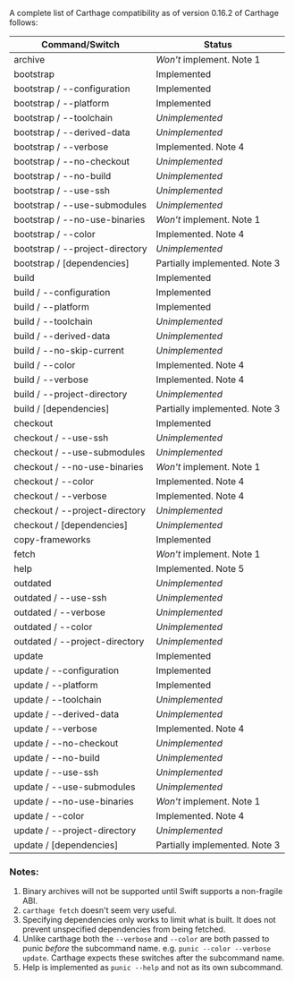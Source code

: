 
A complete list of Carthage compatibility as of version 0.16.2 of Carthage follows:

| Command/Switch                  | Status                             |
| ---------------                 | ---------------------------------- |
| archive                         | _Won't_ implement. Note 1          |
| bootstrap                       | Implemented                        |
| bootstrap / --configuration     | Implemented                        |
| bootstrap / --platform          | Implemented                        |
| bootstrap / --toolchain         | _Unimplemented_                    |
| bootstrap / --derived-data      | _Unimplemented_                    |
| bootstrap / --verbose           | Implemented. Note 4                |
| bootstrap / --no-checkout       | _Unimplemented_                    |
| bootstrap / --no-build          | _Unimplemented_                    |
| bootstrap / --use-ssh           | _Unimplemented_                    |
| bootstrap / --use-submodules    | _Unimplemented_                    |
| bootstrap / --no-use-binaries   | _Won't_ implement. Note 1          |
| bootstrap / --color             | Implemented. Note 4                |
| bootstrap / --project-directory | _Unimplemented_                    |
| bootstrap / [dependencies]      | Partially implemented. Note 3      |
| build                           | Implemented                        |
| build / --configuration         | Implemented                        |
| build / --platform              | Implemented                        |
| build / --toolchain             | _Unimplemented_                    |
| build / --derived-data          | _Unimplemented_                    |
| build / --no-skip-current       | _Unimplemented_                    |
| build / --color                 | Implemented. Note 4                |
| build / --verbose               | Implemented. Note 4                |
| build / --project-directory     | _Unimplemented_                    |
| build / [dependencies]          | Partially implemented. Note 3      |
| checkout                        | Implemented                        |
| checkout / --use-ssh            | _Unimplemented_                    |
| checkout / --use-submodules     | _Unimplemented_                    |
| checkout / --no-use-binaries    | _Won't_ implement. Note 1          |
| checkout / --color              | Implemented. Note 4                |
| checkout / --verbose            | Implemented. Note 4                |
| checkout / --project-directory  | _Unimplemented_                    |
| checkout / [dependencies]       | _Unimplemented_                    |
| copy-frameworks                 | Implemented                        |
| fetch                           | _Won't_ implement. Note 1          |
| help                            | Implemented. Note 5                |
| outdated                        | _Unimplemented_                    |
| outdated / --use-ssh            | _Unimplemented_                    |
| outdated / --verbose            | _Unimplemented_                    |
| outdated / --color              | _Unimplemented_                    |
| outdated / --project-directory  | _Unimplemented_                    |
| update                          | Implemented                        |
| update / --configuration        | Implemented                        |
| update / --platform             | Implemented                        |
| update / --toolchain            | _Unimplemented_                    |
| update / --derived-data         | _Unimplemented_                    |
| update / --verbose              | Implemented. Note 4                |
| update / --no-checkout          | _Unimplemented_                    |
| update / --no-build             | _Unimplemented_                    |
| update / --use-ssh              | _Unimplemented_                    |
| update / --use-submodules       | _Unimplemented_                    |
| update / --no-use-binaries      | _Won't_ implement. Note 1          |
| update / --color                | Implemented. Note 4                |
| update / --project-directory    | _Unimplemented_                    |
| update / [dependencies]         | Partially implemented. Note 3      |


### Notes:

1. Binary archives will not be supported until Swift supports a non-fragile ABI.
2. `carthage fetch` doesn't seem very useful.
3. Specifying dependencies only works to limit what is built. It does not prevent unspecified dependencies from being fetched.
4. Unlike carthage both the `--verbose` and `--color` are both passed to punic _before_ the subcommand name. e.g. `punic --color --verbose update`. Carthage expects these switches after the subcommand name.
5. Help is implemented as `punic --help` and not as its own subcommand.
